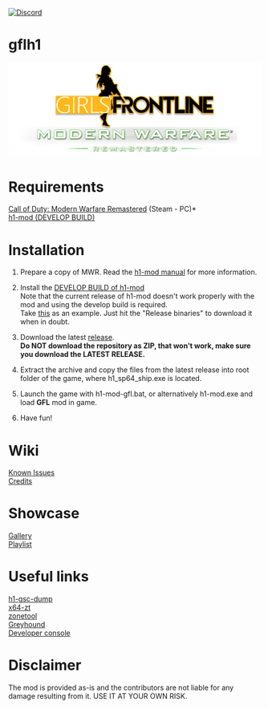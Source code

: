[![Discord](https://img.shields.io/discord/725057886958387393?label=Discord&logo=discord)](https://discord.gg/yYQDxkUtkV)
# gflh1
![](https://github.com/Loyalists/gflh1/blob/main/assets/github/logo.png?raw=true)

# Requirements
[Call of Duty: Modern Warfare Remastered](https://store.steampowered.com/app/393080/Call_of_Duty_Modern_Warfare_Remastered_2017/) (Steam - PC)*  
[h1-mod (DEVELOP BUILD)](https://github.com/h1-mod/h1-mod)

# Installation
1. Prepare a copy of MWR. Read the [h1-mod manual](https://docs.h1.gg/install) for more information.

2. Install the [DEVELOP BUILD of h1-mod](https://github.com/h1-mod/h1-mod/actions)  
Note that the current release of h1-mod doesn't work properly with the mod and using the develop build is required.   
Take [this](https://github.com/h1-mod/h1-mod/actions/runs/4597563924) as an example. Just hit the "Release binaries" to download it when in doubt.

3. Download the latest [release](https://github.com/Loyalists/gflh1/releases/tag/1.0).  
**Do NOT download the repository as ZIP, that won't work, make sure you download the LATEST RELEASE.**

4. Extract the archive and copy the files from the latest release into root folder of the game, where h1_sp64_ship.exe is located.

5. Launch the game with h1-mod-gfl.bat, or alternatively h1-mod.exe and load **GFL** mod in game.

6. Have fun!

# Wiki   
[Known Issues](https://github.com/Loyalists/gflh1/wiki/Known-Issues)   
[Credits](https://github.com/Loyalists/gflh1/wiki/Credits)   

# Showcase
[Gallery](https://github.com/Loyalists/gflh1/wiki/Gallery)  
[Playlist](https://www.youtube.com/playlist?list=PLHUTPjEfLLEKv1Z3CTZfLMDq3d0J3W4h8)   

# Useful links
[h1-gsc-dump](https://github.com/mjkzy/h1-gsc-dump)   
[x64-zt](https://github.com/Joelrau/x64-zt)   
[zonetool](https://github.com/Joelrau/zonetool)   
[Greyhound](https://github.com/Scobalula/Greyhound)   
[Developer console](https://callofduty.fandom.com/wiki/Developer_console)   

# Disclaimer
The mod is provided as-is and the contributors are not liable for any damage resulting from it. USE IT AT YOUR OWN RISK.
